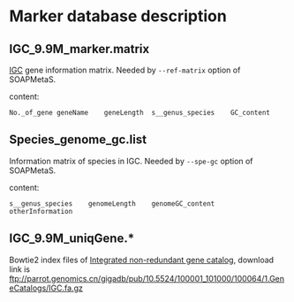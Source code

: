 # Marker database description

## IGC\_9.9M\_marker.matrix

[IGC](https://doi.org/10.1038/nbt.2942) gene information matrix. Needed by `--ref-matrix` option of SOAPMetaS.

content:

```Text
No._of_gene	geneName	geneLength	s__genus_species	GC_content
```

## Species\_genome\_gc.list

Information matrix of species in IGC. Needed by `--spe-gc` option of SOAPMetaS.

content:

```Text
s__genus_species	genomeLength	genomeGC_content	otherInformation
```

## IGC\_9.9M\_uniqGene.\*

Bowtie2 index files of [Integrated non-redundant gene catalog](http://meta.genomics.cn/meta/dataTools), download link is <ftp://parrot.genomics.cn/gigadb/pub/10.5524/100001_101000/100064/1.GeneCatalogs/IGC.fa.gz>

